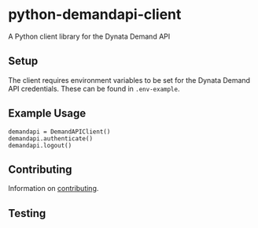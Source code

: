 # python-demandapi-client
A Python client library for the Dynata Demand API

## Setup

The client requires environment variables to be set for the Dynata Demand API credentials. These can be found in `.env-example`.

## Example Usage

    demandapi = DemandAPIClient()
    demandapi.authenticate()
    demandapi.logout()

## Contributing

Information on [contributing](CONTRIBUTING.md).

## Testing

<need some>
